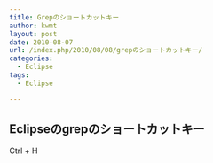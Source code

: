 ```yaml
---
title: Grepのショートカットキー
author: kwmt
layout: post
date: 2010-08-07
url: /index.php/2010/08/08/grepのショートカットキー/
categories:
  - Eclipse
tags:
  - Eclipse

---
```

## Eclipseのgrepのショートカットキー

Ctrl + H